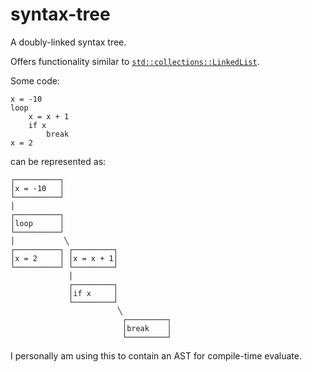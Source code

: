 # syntax-tree

A doubly-linked syntax tree.

Offers functionality similar to [`std::collections::LinkedList`](https://doc.rust-lang.org/std/collections/struct.LinkedList.html).

Some code:

```text
x = -10
loop
    x = x + 1
    if x
        break
x = 2
```

can be represented as:

```text
┌──────────┐
│x = -10   │
└──────────┘
│
┌──────────┐
│loop      │
└──────────┘
│           ╲
┌──────────┐ ┌─────────┐
│x = 2     │ │x = x + 1│
└──────────┘ └─────────┘
             │
             ┌─────────┐
             │if x     │
             └─────────┘
                        ╲
                         ┌─────────┐
                         │break    │
                         └─────────┘
```

I personally am using this to contain an AST for compile-time evaluate.

